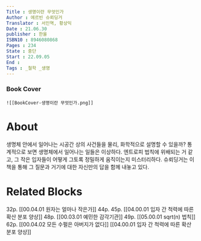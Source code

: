 ```yaml
---
Title : 생명이란 무엇인가
Author : 에르빈 슈뢰딩거
Translator : 서인역, 황상익
Date : 21.06.30
publisher : 한울
ISBN10 : 8946080868
Pages : 234
State : 중단
Start : 22.09.05
End :
Tags : _철학 _생명
---
```


### Book Cover
	![[BookCover-생명이란 무엇인가.png]]

# About
생명체 안에서 일어나는 시공간 상의 사건들을 물리, 화학적으로 설명할 수 있을까? 통계적으로 보면 생명체에서 일어나는 일들은 이상하다. 엔트로피 법칙에 위배되는 거 같고, 그 작은 입자들이 어떻게 그토록 정밀하게 움직이는지 미스터리하다. 슈뢰딩거는 이 책을 통해 그 질문과 거기에 대한 자신만의 답을 함께 내놓고 있다.

# Related Blocks
32p. [[00.04.01 원자는 얼마나 작은가]]
44p. 45p. [[04.00.01 입자 간 척력에 따른 확산 분포 양상]]
48p. [[00.03.01 예민한 감각기관]]
49p. [[05.00.01 sqrt(n) 법칙]]
62p. [[00.04.02 모든 수펄은 아버지가 없다]]
[[04.00.01 입자 간 척력에 따른 확산 분포 양상]]